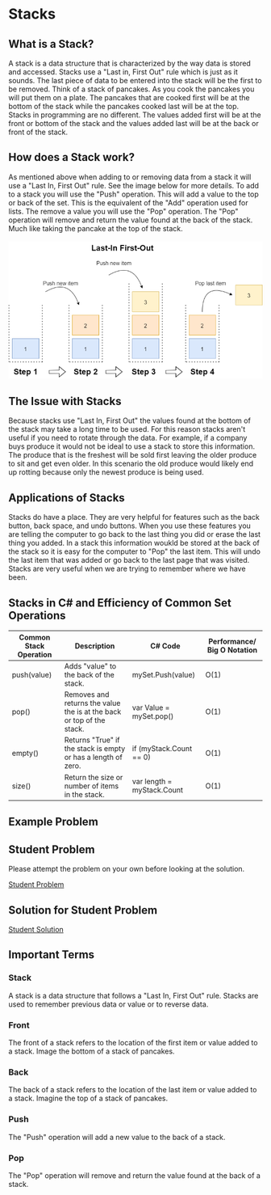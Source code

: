 # Stacks
## What is a Stack?
A stack is a data structure that is characterized by the way data is stored and accessed. Stacks use a "Last in, First Out" rule which is just as it sounds. The last piece of data to be entered into the stack will be the first to be removed. Think of a stack of pancakes. As you cook the pancakes you will put them on a plate. The pancakes that are cooked first will be at the bottom of the stack while the pancakes cooked last will be at the top. Stacks in programming are no different. The values added first will be at the front or bottom of the stack and the values added last will be at the back or front of the stack.

## How does a Stack work?
As mentioned above when adding to or removing data from a stack it will use a "Last In, First Out" rule. See the image below for more details. To add to a stack you will use the "Push" operation. This will add a value to the top or back of the set. This is the equivalent of the "Add" operation used for lists. The remove a value you will use the "Pop" operation. The "Pop" operation will remove and return the value found at the back of the stack. Much like taking the pancake at the top of the stack.
</br></br>
![Stacks Image (Found at https://code-maze.com/stack-csharp/)](images/StackWithSteps.drawio.png)

## The Issue with Stacks
Because stacks use "Last In, First Out" the values found at the bottom of the stack may take a long time to be used. For this reason stacks aren't useful if you need to rotate through the data. For example, if a company buys produce it would not be ideal to use a stack to store this information. The produce that is the freshest will be sold first leaving the older produce to sit and get even older. In this scenario the old produce would likely end up rotting because only the newest produce is being used.

## Applications of Stacks
Stacks do have a place. They are very helpful for features such as the back button, back space, and undo buttons. When you use these features you are telling the computer to go back to the last thing you did or erase the last thing you added. In a stack this information woukld be stored at the back of the stack so it is easy for the computer to "Pop" the last item. This will undo the last item that was added or go back to the last page that was visited. Stacks are very useful when we are trying to remember where we have been.

## Stacks in C# and Efficiency of Common Set Operations
| Common Stack Operation | Description                                                           | C# Code                    | Performance/ Big O Notation              |
|------------------------|-----------------------------------------------------------------------|----------------------------|------------------------------------------|
| push(value)            | Adds "value" to the back of the stack.                                | mySet.Push(value)          | O(1)|
| pop()                  | Removes and returns the value the is at the back or top of the stack. | var Value = mySet.pop()    | O(1)|
| empty()                | Returns "True" if the stack is empty or has a length of zero.         | if (myStack.Count == 0)    | O(1)|
| size()                 | Return the size or number of items in the stack.                      | var length = myStack.Count | O(1)|


## Example Problem


## Student Problem
Please attempt the problem on your own before looking at the solution.

 

[Student Problem](ds1-problem)


## Solution for Student Problem
[Student Solution](ds1-solution)

## Important Terms
### Stack
A stack is a data structure that follows a "Last In, First Out" rule. Stacks are used to remember previous data or value or to reverse data.
### Front
The front of a stack refers to the location of the first item or value added to a stack. Image the bottom of a stack of pancakes.
### Back
The back of a stack refers to the location of the last item or value added to a stack. Imagine the top of a stack of pancakes.
### Push
The "Push" operation will add a new value to the back of a stack.
### Pop
The "Pop" operation will remove and return the value found at the back of a stack.